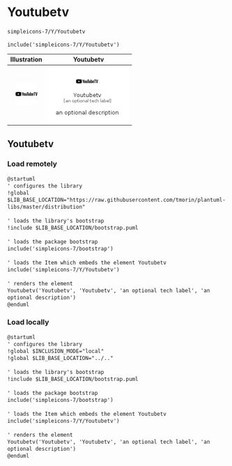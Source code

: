 # Youtubetv


```text
simpleicons-7/Y/Youtubetv
```

```text
include('simpleicons-7/Y/Youtubetv')
```



| Illustration | Youtubetv |
| :---: | :---: |
| ![illustration for Illustration](../../simpleicons-7/Y/Youtubetv.png) | ![illustration for Youtubetv](../../simpleicons-7/Y/Youtubetv.Local.png) |




## Youtubetv

### Load remotely
```plantuml
@startuml
' configures the library
!global $LIB_BASE_LOCATION="https://raw.githubusercontent.com/tmorin/plantuml-libs/master/distribution"

' loads the library's bootstrap
!include $LIB_BASE_LOCATION/bootstrap.puml

' loads the package bootstrap
include('simpleicons-7/bootstrap')

' loads the Item which embeds the element Youtubetv
include('simpleicons-7/Y/Youtubetv')

' renders the element
Youtubetv('Youtubetv', 'Youtubetv', 'an optional tech label', 'an optional description')
@enduml
```

### Load locally
```plantuml
@startuml
' configures the library
!global $INCLUSION_MODE="local"
!global $LIB_BASE_LOCATION="../.."

' loads the library's bootstrap
!include $LIB_BASE_LOCATION/bootstrap.puml

' loads the package bootstrap
include('simpleicons-7/bootstrap')

' loads the Item which embeds the element Youtubetv
include('simpleicons-7/Y/Youtubetv')

' renders the element
Youtubetv('Youtubetv', 'Youtubetv', 'an optional tech label', 'an optional description')
@enduml
```

